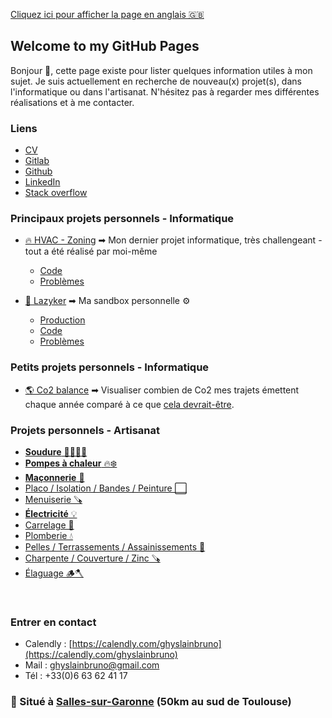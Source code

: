 [Cliquez ici pour afficher la page en anglais 🇬🇧](https://ghyslainbruno.github.io/presentation)

## Welcome to my GitHub Pages

Bonjour 👋, cette page existe pour lister quelques information utiles à mon sujet. 
Je suis actuellement en recherche de nouveau(x) projet(s), dans l'informatique ou dans l'artisanat.
N'hésitez pas à regarder mes différentes réalisations et à me contacter.

### Liens
- [CV](https://ghyslainbruno.github.io/presentation/resume.pdf)
- [Gitlab](https://gitlab.com/users/ghyslainbruno/projects)
- [Github](https://github.com/GhyslainBruno)
- [LinkedIn](https://www.linkedin.com/in/ghyslainbruno/)
- [Stack overflow](https://stackoverflow.com/users/16136299/ghyslainbruno)

### Principaux projets personnels - Informatique
- [🔥 HVAC - Zoning](https://gitlab.com/ghyslainbruno/zoning) ➡ Mon dernier projet informatique, très challengeant - tout a été réalisé par moi-même
    - [Code](https://gitlab.com/ghyslainbruno/zoning)
    - [Problèmes](https://gitlab.com/ghyslainbruno/zoning/-/boards)


- [🎥 Lazyker](https://lazyker.gbruno.io) ➡ Ma sandbox personnelle ⚙️
    - [Production](https://lazyker.gbruno.io)
    - [Code](https://gitlab.com/ghyslainbruno/lazyker)
    - [Problèmes](https://gitlab.com/ghyslainbruno/lazyker/-/boards)

### Petits projets personnels - Informatique
- [🌎 Co2 balance](https://co2.gbruno.io/) ➡ Visualiser combien de Co2 mes trajets émettent chaque année comparé à ce que [cela devrait-être](https://www.1erdegre.earth/blog-posts/tout-savoir-sur-lobjectif-des-2-tonnes#:~:text=Les%202%20tonnes%20ont%20pour,150%20Gt%20de%20CO2.).

### Projets personnels - Artisanat

- [**Soudure** 👨‍🏭🔗‍💥 ](https://photos.app.goo.gl/SXzXXr2iNYUfWe4T7)
- [**Pompes à chaleur** 🔥❄️ ](https://photos.app.goo.gl/t4it4ihV2sNsH6ba6)
- [**Maçonnerie** 🧱](https://photos.app.goo.gl/1YaimxRvEBdmdQvC6)
- [Placo / Isolation / Bandes / Peinture ⬜ ](https://photos.app.goo.gl/yVDXPCHfReXF5Sd47)
- [Menuiserie 🪚](https://photos.app.goo.gl/AK21VeZiJsKoqc6D7)
- [**Électricité** 💡](https://photos.app.goo.gl/MEjvYiUfFHfqomZC9)
- [Carrelage 💠](https://photos.app.goo.gl/FRfgtacycsUPfyDb6)
- [Plomberie 💧](https://photos.app.goo.gl/kyJVDsfevDuj1MXZ7)
- [Pelles / Terrassements / Assainissements 🚜](https://photos.app.goo.gl/ry5KjQvobp4egBC87)
- [Charpente / Couverture / Zinc 🪚](https://photos.app.goo.gl/yC4t8uQjUAxD7UYLA)
- [Élaguage 🪵🪓](https://photos.app.goo.gl/nkvthsGQMbavkNLu8)

<br />

### Entrer en contact
- Calendly : [https://calendly.com/ghyslainbruno](https://calendly.com/ghyslainbruno)
- Mail : [ghyslainbruno@gmail.com](mailto:ghyslainbruno@gmail.com)
- Tél : +33(0)6 63 62 41 17

### 📌 Situé à [Salles-sur-Garonne](https://maps.app.goo.gl/A3z8wNWVKK6mHRtF6) (50km au sud de Toulouse)
